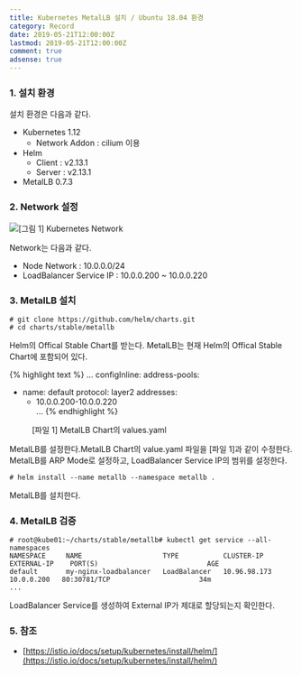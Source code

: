 ```yaml
---
title: Kubernetes MetalLB 설치 / Ubuntu 18.04 환경
category: Record
date: 2019-05-21T12:00:00Z
lastmod: 2019-05-21T12:00:00Z
comment: true
adsense: true
---
```


### 1. 설치 환경

설치 환경은 다음과 같다.
* Kubernetes 1.12
  * Network Addon : cilium 이용
* Helm
  * Client : v2.13.1
  * Server : v2.13.1
* MetalLB 0.7.3

### 2. Network 설정

![[그림 1] Kubernetes Network]({{site.baseurl}}/images/record/Kubernetes_MetalLB_Install_Ubuntu_18.04/Kubernetes_Network.PNG)

Network는 다음과 같다.
* Node Network : 10.0.0.0/24
* LoadBalancer Service IP : 10.0.0.200 ~ 10.0.0.220

### 3. MetalLB 설치

~~~console
# git clone https://github.com/helm/charts.git
# cd charts/stable/metallb
~~~

Helm의 Offical Stable Chart를 받는다. MetalLB는 현재 Helm의 Offical Stable Chart에 포함되어 있다.

{% highlight text %}
...
configInline:
  address-pools:
  - name: default
    protocol: layer2
    addresses:
    - 10.0.0.200-10.0.0.220    
...
{% endhighlight %}
<figure>
<figcaption class="caption">[파일 1] MetalLB Chart의 values.yaml</figcaption>
</figure>

MetalLB를 설정한다.MetalLB Chart의 value.yaml 파일을 [파일 1]과 같이 수정한다. MetalLB를 ARP Mode로 설정하고, LoadBalancer Service IP의 범위를 설정한다.

~~~console
# helm install --name metallb --namespace metallb .
~~~

MetalLB를 설치한다.

### 4. MetalLB 검증

~~~console
# root@kube01:~/charts/stable/metallb# kubectl get service --all-namespaces
NAMESPACE     NAME                    TYPE           CLUSTER-IP       EXTERNAL-IP    PORT(S)                           AGE
default       my-nginx-loadbalancer   LoadBalancer   10.96.98.173     10.0.0.200   80:30781/TCP                      34m
...                                                                             
~~~

LoadBalancer Service를 생성하여 External IP가 제대로 할당되는지 확인한다.

### 5. 참조

* [https://istio.io/docs/setup/kubernetes/install/helm/](https://istio.io/docs/setup/kubernetes/install/helm/)